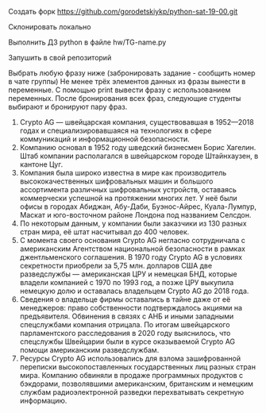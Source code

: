 Создать форк https://github.com/gorodetskiykp/python-sat-19-00.git

Склонировать локально

Выполнить ДЗ python в файле hw/TG-name.py

Запушить в свой репозиторий

Выбрать любую фразу ниже (забронировать задание - сообщить номер в чате группы)
Не менее трёх элементов данных из фразы вынести в переменные.
С помощью print вывести фразу с использованием переменных.
После бронирования всех фраз, следующие студенты выбирают и бронируют пару фраз.

1. Crypto AG — швейцарская компания, существовавшая в 1952—2018 годах и 
специализировавшаяся на технологиях в сфере коммуникаций и информационной 
безопасности. 
2. Компанию основал в 1952 году шведский бизнесмен Борис Хагелин. 
Штаб компании располагался в швейцарском городе Штайнхаузен, в кантоне Цуг. 
3. Компания была широко известна в мире как производитель высококачественных 
шифровальных машин и большого ассортимента различных шифровальных устройств, 
оставаясь коммерчески успешной на протяжении многих лет. У неё были офисы в 
городах Абиджан, Абу-Даби, Буэнос-Айрес, Куала-Лумпур, Маскат и юго-восточном 
районе Лондона под названием Селсдон. 
4. По некоторым данным, у компании были заказчики из 130 разных стран мира, 
её штат насчитывал до 400 человек.
5. С момента своего основания Crypto AG негласно сотрудничала с американским 
Агентством национальной безопасности в рамках джентльменского соглашения. 
В 1970 году Crypto AG в условиях секретности приобрели за 5,75 млн. долларов 
США две разведслужбы — американская ЦРУ и немецкая БНД, которые владели 
компанией с 1970 по 1993 год, а позже ЦРУ выкупила немецкую долю и оставалась 
владельцем Crypto AG до 2018 года. 
6. Сведения о владельце фирмы оставались в тайне даже от её менеджеров: право 
собственности подтверждалось акциями на предъявителя. Обвинения в связях с АНБ 
и иными западными спецслужбами компания отрицала. По итогам швейцарского 
парламентского расследования в 2020 году выяснилось, что спецслужбы Швейцарии 
были в курсе оказываемой Crypto AG помощи американским разведслужбам. 
7. Ресурсы Crypto AG использовались для взлома зашифрованной переписки 
высокопоставленных государственных лиц разных стран мира. 
Компанию обвиняли в продаже программных продуктов с бэкдорами, позволявшими 
американским, британским и немецким службам радиоэлектронной разведки 
перехватывать секретную информацию.
